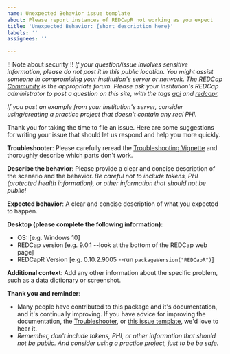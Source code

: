 ```yaml
---
name: Unexpected Behavior issue template
about: Please report instances of REDCapR not working as you expect
title: 'Unexpected Behavior: {short description here}'
labels: ''
assignees: ''

---
```


!! Note about security !! _If your question/issue involves sensitive information, please do not post it in this public location.  You might assist someone in compromising your institution's server or network.  The [REDCap Community](https://redcap.vumc.org/community/index.php?space=20) is the appropriate forum.  Please ask your institution's REDCap administrator to post a question on this site, with the tags [api](https://redcap.vumc.org/community/index.php?topic=337) and [redcapr](https://redcap.vumc.org/community/index.php?topic=23921)._

_If you post an example from your institution's server, consider using/creating a practice project that doesn't contain any real PHI._

Thank you for taking the time to file an issue.  Here are some suggestions for writing your issue that should let us respond and help you more quickly.

**Troubleshooter**: Please carefully reread the [Troubleshooting Vignette](https://ouhscbbmc.github.io/REDCapR/articles/TroubleshootingApiCalls.html) and thoroughly describe which parts don't work.  

**Describe the behavior**: Please provide a clear and concise description of the scenario and the behavior.  *Be careful not to include tokens, PHI (protected health information), or other information that should not be public!*


**Expected behavior**: A clear and concise description of what you expected to happen.


**Desktop (please complete the following information):**
 - OS: [e.g. Windows 10]
 - REDCap version [e.g. 9.0.1 --look at the bottom of the REDCap web page]
 - REDCapR Version [e.g. 0.10.2.9005  --run `packageVersion("REDCapR")`]


**Additional context**: Add any other information about the specific problem, such as a data dictionary or screenshot.


**Thank you and reminder**: 
  * Many people have contributed to this package and it's documentation, and it's continually improving.  If you have advice for improving the documentation, the [Troubleshooter](https://ouhscbbmc.github.io/REDCapR/articles/TroubleshootingApiCalls.html), or [this issue template](https://github.com/OuhscBbmc/REDCapR/blob/master/.github/ISSUE_TEMPLATE/unexpected-behavior-issue-template.md), we'd love to hear it.
  * *Remember, don't include tokens, PHI, or other information that should not be public. And consider using a practice project, just to be be safe.*
